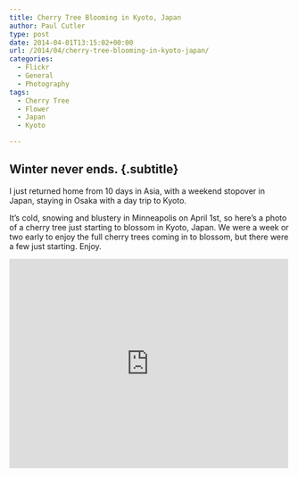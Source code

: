 ```yaml
---
title: Cherry Tree Blooming in Kyoto, Japan
author: Paul Cutler
type: post
date: 2014-04-01T13:15:02+00:00
url: /2014/04/cherry-tree-blooming-in-kyoto-japan/
categories:
  - Flickr
  - General
  - Photography
tags:
  - Cherry Tree
  - Flower
  - Japan
  - Kyoto

---
```

## Winter never ends. {.subtitle}

I just returned home from 10 days in Asia, with a weekend stopover in Japan, staying in Osaka with a day trip to Kyoto.

It&#8217;s cold, snowing and blustery in Minneapolis on April 1st, so here&#8217;s a photo of a cherry tree just starting to blossom in Kyoto, Japan. We were a week or two early to enjoy the full cherry trees coming in to blossom, but there were a few just starting. Enjoy.

<iframe src="https://www.flickr.com/photos/silwenae/13513078113/player/" width="500" height="375" frameborder="0" allowfullscreen webkitallowfullscreen mozallowfullscreen oallowfullscreen msallowfullscreen></iframe>